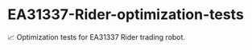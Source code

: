 # EA31337-Rider-optimization-tests
:chart_with_upwards_trend: Optimization tests for EA31337 Rider trading robot.
